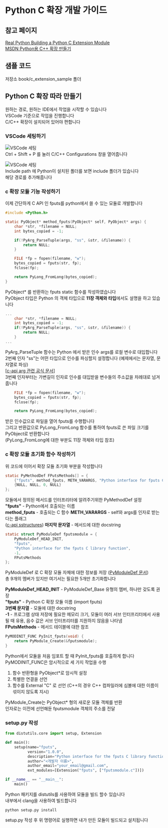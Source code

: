 # Python C 확장 개발 가이드

## 참고 페이지
[Real Python Building a Python C Extension Module](https://realpython.com/build-python-c-extension-module/)   
[MSDN Python용 C++ 확장 만들기](https://learn.microsoft.com/ko-kr/visualstudio/python/working-with-c-cpp-python-in-visual-studio?view=vs-2022)


## 샘플 코드
저장소 book/c_extension_sample 폴더


## Python C 확장 따라 만들기
원하는 경로, 원하는 IDE에서 작업을 시작할 수 있습니다  
VSCode 기준으로 작업을 진행합니다   
C/C++ 확장이 설치되어 있어야 편합니다

### VSCode 세팅하기
![VSCode 세팅](../images/14_c_extension/00_vscode_setting.png)   
Ctrl + Shift + P 를 눌러 C/C++ Configurations 창을 열어줍니다

![VSCode 세팅](../images/14_c_extension/01_vscode_setting.png)   
Include path 에 Python이 설치된 폴더를 보면 include 폴더가 있습니다   
해당 경로를 추가해줍니다

### c 확장 모듈 기능 작성하기
이제 간단하게 C API 인 fputs를 python에서 쓸 수 있는 모듈로 개발합니다
```c
#include <Python.h>

static PyObject* method_fputs(PyObject* self, PyObject* args) {
    char *str, *filename = NULL;
    int bytes_copied = -1;

    if(!PyArg_ParseTuple(args, "ss", &str, &filename)) {
        return NULL;
    }

    FILE *fp = fopen(filename, "w");
    bytes_copied = fputs(str, fp);
    fclose(fp);

    return PyLong_FromLong(bytes_copied);
}
```
PyObject* 를 반환하는 fputs static 함수를 작성하였습니다   
PyObject 타입은 Python 의 객체 타입으로 **11장 객체와 타입**에서도 설명을 하고 있습니다   

```c
...
    char *str, *filename = NULL;
    int bytes_copied = -1;
    if(!PyArg_ParseTuple(args, "ss", &str, &filename)) {
        return NULL;
    }
...
```
PyArg_ParseTuple 함수는 Python 에서 받은 인수 args를 로컬 변수로 대입합니다  
2번째 인자 "ss"는 어떤 타입으로 인수를 파싱할지 설정합니다 (예제에서는 문자열, 문자열로 파싱)   
[[c-api arg 관련 공식 문서](https://docs.python.org/3/c-api/arg.html)]   
3번째 인자부터는 가변길이 인자로 인수를 대입받을 변수들의 주소값을 차례대로 넘겨줍니다  

```c
    FILE *fp = fopen(filename, "w");
    bytes_copied = fputs(str, fp);
    fclose(fp);

    return PyLong_FromLong(bytes_copied);
```
받은 인수값으로 파일을 열어 fputs를 수행합니다   
그리고 반환값으로 PyLong_FromLong 함수를 통하여 fputs로 쓴 파일 크기를 PyObject로 반환합니다   
(PyLong_FromLong에 대한 부분도 11장 객체와 타입 참조)   

### c 확장 모듈 초기화 함수 작성하기
위 코드에 이어서 확장 모듈 초기화 부분을 작성합니다
```c
static PyMethodDef FPutsMethods[] = {
    {"fputs", method_fputs, METH_VARARGS, "Python interface for fputs C library function"},
    {NULL, NULL, 0, NULL}
};
```
모듈에서 정의된 메서드를 인터프리터에 알려주기위한 PyMethodDef 설정   
**"fputs"** - Python에서 호출되는 이름   
**method_fputs** - 호출되는 C 함수
**METH_VARARGS** - self와 args를 인자로 받는다는 플래그  
([c-api sstructures](https://docs.python.org/3/c-api/structures.html))
**마지막 문자열** - 메서드에 대한 docstring

```c
static struct PyModuleDef fputsmodule = {
    PyModuleDef_HEAD_INIT,
    "fputs",
    "Python interface for the fputs C library function",
    -1,
    FPutsMethods
};
```
PyModuleDef 로 C 확장 모듈 자체에 대한 정보를 저장 ([PyModuleDef 문서](https://docs.python.org/3/c-api/module.html#c.PyModuleDef))   
총 9개의 멤버가 있지만 여기서는 필요한 5개만 초기화합니다   

**PyModuleDef_HEAD_INIT** - PyModuleDef_Base 유형의 멤버, 하나만 갖도록 권장  
**"fputs"** - Python C 확장 모듈 이름 (import fputs)   
**3번째 문자열** - 모듈에 대한 docstring   
**-1** - 프로그램 상태 저장에 필요한 메모리 크기, 모듈이 여러 서브 인터프리터에서 사용될 때 유용, 음수 값은 서브 인터프리터를 지원하지 않음을 나타냄  
**FPutsMethods** - 메서드 테이블에 대한 참조

```c 
PyMODINIT_FUNC PyInit_fputs(void) {
    return PyModule_Create(&fputsmodule);
}
```
Python에서 모듈을 처음 임포트 할 때 PyInit_fputs를 호출하게 합니다  
PyMODINIT_FUNC은 암시적으로 세 가지 작업을 수행   
1. 함수 반환형을 PyObject*로 암시적 설정
2. 특별한 연결을 선언
3. 함수를 External "C" 로 선언 (C++의 경우 C++ 컴파일러에 심볼에 대한 이름이 섞이지 않도록 지시)  

PyModule_Create는 PyObject* 형의 새로운 모듈 객체를 반환   
인자로는 이전에 선언해둔 fputsmodule 객체의 주소를 전달   

### setup.py 작성
```python
from distutils.core import setup, Extension

def main():
    setup(name="fputs",
          version="1.0.0",
          description="Python interface for the fputs C library function",
          author="<개발자 이름>",
          author_email="your_email@gmail.com",
          ext_modules=[Extension("fputs", ["fputsmodule.c"])])

if __name__ == "__main__":
    main()
```
Python 패키지를 distutils를 사용하여 모듈을 빌드 할수 있습니다   
내부에서 clang을 사용하여 빌드합니다   

```shell
python setup.py install
```
setup.py 작성 후 위 명령어로 실행하면 내가 만든 모듈이 빌드되고 설치됩니다
